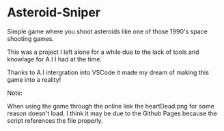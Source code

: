 # Asteroid-Sniper

Simple game where you shoot asteroids like one of those 1990's space shooting games.

This was a project I left alone for a while due to the lack of tools and knowlage for A.I I had at the time.

Thanks to A.I intergration into VSCode it made my dream of making this game into a reality!


Note:

  When using the game through the online link the heartDead.png for some reason doesn't load. I think it may be due to the Github Pages because the script references the file properly.

